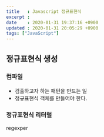 ```yaml
---
title   : Javascript 정규표현식
excerpt : 
date    : 2020-01-31 19:37:16 +0900
updated : 2020-01-31 20:05:29 +0900
tags: ["JavaScript"]
---
```


## 정규표현식 생성 

### 컴파일

* 검출하고자 하는 패턴을 만드는 일 
* 정규표현식 객체를 만들어야 한다.
### 정규표현식 리터럴

regexper
